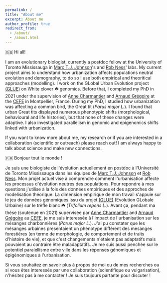 ```yaml
---
permalink: /
title: "About me"
excerpt: About me
author_profile: true
redirect_from: 
  - /about/
  - /about.html
---
```

:gb: Hi all!

I am an evolutionary biologist, currently a postdoc fellow at the University of Toronto Mississauga in [Marc T.J. Johnson](https://evoecolab.wordpress.com/)'s and [Rob Ness](https://ness.bio/)' labs. My current project aims to understand how urbanization affects populations neutral evolution and demography, to do so I use both empirical and theoritical approaches (modelling). I work on the GLobal Urban Evolution project [(GLUE)](https://www.globalurbanevolution.com/) on White clover :shamrock: genomics.
Before that, I completed my PhD in 2021 under the supervision of [Anne Charmantier](https://annecharmantier.weebly.com/) and [Arnaud Grégoire](https://www.cefe.cnrs.fr/fr/recherche/ee/esp/777-c/154-arnaud-gregoire) at the [CEFE](https://www.cefe.cnrs.fr/en/) in Montpellier, France. During my PhD, I studied how urbanization was affecting a common bird, the Great tit (_Parus major L._). I found that urban Great tits displayed numerous phenotypic shifts (morphological, behavioural and life histories), but that none of these changes were adaptive. I also investigated parallelism in genomic and epigenomics shifts linked with urbanization.

If you want to know more about me, my research or if you are interested in a collaboration (scientific or outreach) please reach out! I am always happy to talk about science and make new connections.
 
:fr: Bonjour tout le monde !

Je suis une biologiste de l'évolution actuellement en postdoc à l'Université de Toronto Mississauga dans les équipes de [Marc T.J. Johnson](https://evoecolab.wordpress.com/) et [Rob Ness](https://ness.bio/). Mon projet actuel vise à comprendre comment l'urbanisation affecte les processus d'évolution neutres des populations. Pour repondre à mes questions j'utilise à la fois des données empiriques et des approches de modelisation théorique. La dimension empirique de mon travail s'appuie sur le jeu de données génomiques issu du projet [(GLUE)](https://www.globalurbanevolution.com/) (Evolution GLobale Urbaine) sur le trèfle blanc :shamrock: (_Trifolium repens L._).
Avant ça, pendant ma thèse (soutenue en 2021) supervisée par [Anne Charmantier](https://annecharmantier.weebly.com/) and [Arnaud Grégoire](https://www.cefe.cnrs.fr/fr/recherche/ee/esp/777-c/154-arnaud-gregoire) au [CEFE](https://www.cefe.cnrs.fr/en/), je me suis interessée à l'impact de l'urbanisation sur les mésanges charbonnières (_Parus major L._). J'ai pu constater que les mésanges urbaines presentaient un phénotype différent des mesanges forestières (en terme de morphologie, de comportement et de traits d'histoire de vie), et que c'est changements n'étaient pas adaptatifs mais pouvaient au contraire être maladaptatifs. Je me suis aussi penchée sur le potentiel paralellisme entre ville dans les réponses génomiques et épigénomiques à l'urbanisation.

Si vous souhaitez en savoir plus à propos de moi ou de mes recherches ou si vous êtes interessés par une collaboration (scientifique ou vulgarisation), n'hésitez pas à me contacter ! Je suis toujours partante pour discuter !
